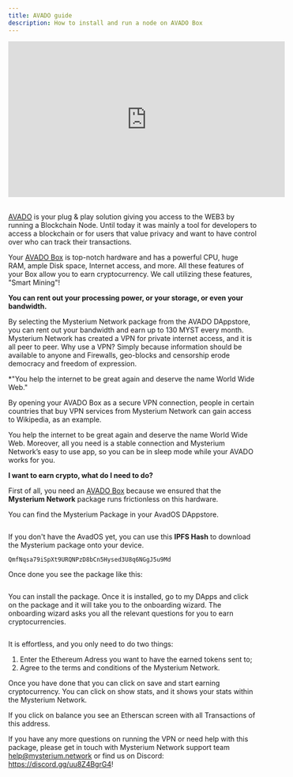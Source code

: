 ```yaml
---
title: AVADO guide
description: How to install and run a node on AVADO Box
---
```


<iframe width="560" height="315" src="https://www.youtube.com/embed/NUf_nGWte8c" title="YouTube video player" frameborder="0" allow="accelerometer; autoplay; clipboard-write; encrypted-media; gyroscope; picture-in-picture" allowfullscreen></iframe>
<br>
<br />

[AVADO](https://ava.do/earn-crypto) is your plug & play solution giving you access to the WEB3 by running a Blockchain Node. Until today it was mainly a tool for developers to access a blockchain or for users that value privacy and want to have control over who can track their transactions.

Your [AVADO Box](https://ava.do/earn-crypto) is top-notch hardware and has a powerful CPU, huge RAM, ample Disk space, Internet access, and more. All these features of your Box allow you to earn cryptocurrency. We call utilizing these features, "Smart Mining"!

**You can rent out your processing power, or your storage, or even your bandwidth.**

By selecting the Mysterium Network package from the AVADO DAppstore, you can rent out your bandwidth and earn up to 130 MYST every month. Mysterium Network has created a VPN for private internet access, and it is all peer to peer. Why use a VPN? Simply because information should be available to anyone and Firewalls, geo-blocks and censorship erode democracy and freedom of expression. 

*"You help the internet to be great again and deserve the name World Wide Web."

By opening your AVADO Box as a secure VPN connection, people in certain countries that buy VPN services from Mysterium Network can gain access to Wikipedia, as an example. 

You help the internet to be great again and deserve the name World Wide Web. Moreover, all you need is a stable connection and Mysterium Network’s easy to use app, so you can be in sleep mode while your AVADO works for you.

**I want to earn crypto, what do I need to do?**

First of all, you need an [AVADO Box](https://ava.do/earn-crypto) because we ensured that the **Mysterium Network** package runs frictionless on this hardware.

You can find the Mysterium Package in your AvadOS DAppstore.

<div style="text-align:center">
  <img src="../images/platforms/avado1.png" alt="" class="screenshot"/>
</div>

If you don't have the AvadOS yet, you can use this **IPFS Hash** to download the Mysterium package onto your device.

```bash
QmfNqsa79iSpXt9URQNPzD8bCn5Hysed3U8q6NGgJ5u9Md
```

Once done you see the package like this:

<div style="text-align:center">
  <img src="../images/platforms/testt.png" alt="" class="screenshot"/>
</div>

You can install the package. Once it is installed, go to my DApps and click on the package and it will take you to the onboarding wizard. The onboarding wizard asks you all the relevant questions for you to earn cryptocurrencies.

<div style="text-align:center">
  <img src="../images/platforms/avado3.png" alt="" class="screenshot"/>
</div>

It is effortless, and you only need to do two things:

1. Enter the Ethereum Adress you want to have the earned tokens sent to;
2. Agree to the terms and conditions of the Mysterium Network.

Once you have done that you can click on save and start earning cryptocurrency. You can click on show stats, and it shows your stats within the Mysterium Network.

If you click on balance you see an Etherscan screen with all Transactions of this address.

If you have any more questions on running the VPN or need help with this package, please get in touch with Mysterium Network support team help@mysterium.network or find us on Discord: https://discord.gg/uu8Z4BgrG4! 


